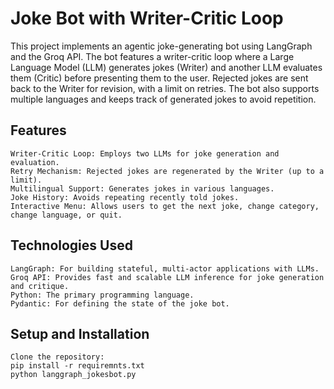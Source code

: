  # Joke Bot with Writer-Critic Loop

This project implements an agentic joke-generating bot using LangGraph and the Groq API. The bot features a writer-critic loop where a Large Language Model (LLM) generates jokes (Writer) and another LLM evaluates them (Critic) before presenting them to the user. Rejected jokes are sent back to the Writer for revision, with a limit on retries. The bot also supports multiple languages and keeps track of generated jokes to avoid repetition.


## Features

    Writer-Critic Loop: Employs two LLMs for joke generation and evaluation.
    Retry Mechanism: Rejected jokes are regenerated by the Writer (up to a limit).
    Multilingual Support: Generates jokes in various languages.
    Joke History: Avoids repeating recently told jokes.
    Interactive Menu: Allows users to get the next joke, change category, change language, or quit.

## Technologies Used

    LangGraph: For building stateful, multi-actor applications with LLMs.
    Groq API: Provides fast and scalable LLM inference for joke generation and critique.
    Python: The primary programming language.
    Pydantic: For defining the state of the joke bot.

## Setup and Installation

    Clone the repository:
    pip install -r requiremnts.txt
    python langgraph_jokesbot.py
    
